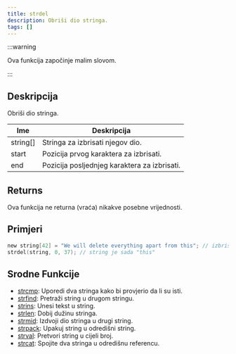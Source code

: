 ```yaml
---
title: strdel
description: Obriši dio stringa.
tags: []
---
```


:::warning

Ova funkcija započinje malim slovom.

:::

## Deskripcija

Obriši dio stringa.

| Ime      | Deskripcija                                  |
| -------- | -------------------------------------------- |
| string[] | Stringa za izbrisati njegov dio.             |
| start    | Pozicija prvog karaktera za izbrisati.       |
| end      | Pozicija posljednjeg karaktera za izbrisati. |

## Returns

Ova funkcija ne returna (vraća) nikakve posebne vrijednosti.

## Primjeri

```c
new string[42] = "We will delete everything apart from this"; // izbrisati ćemo sve osim 'this'
strdel(string, 0, 37); // string je sada "this"
```

## Srodne Funkcije

- [strcmp](strcmp): Uporedi dva stringa kako bi provjerio da li su isti.
- [strfind](strfind): Pretraži string u drugom stringu.
- [strins](strins): Unesi tekst u string.
- [strlen](strlen): Dobij dužinu stringa.
- [strmid](strmid): Izdvoji dio stringa u drugi string.
- [strpack](strpack): Upakuj string u odredišni string.
- [strval](strval): Pretvori string u cijeli broj.
- [strcat](strcat): Spojite dva stringa u odredišnu referencu.
